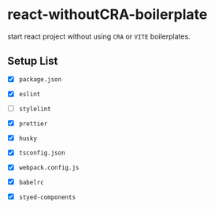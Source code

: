 # react-withoutCRA-boilerplate

start react project without using `CRA` or `VITE` boilerplates.

## Setup List

- [x] `package.json`
- [x] `eslint`
- [ ] `stylelint`
- [x] `prettier`
- [x] `husky`
- [x] `tsconfig.json`
- [x] `webpack.config.js`
- [x] `babelrc`
- [x] `styed-components`


